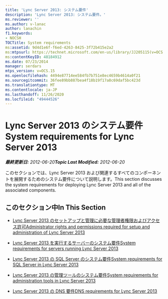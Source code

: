 ```yaml
---
title: 'Lync Server 2013: システム要件'
description: 'Lync Server 2013: システム要件。'
ms.reviewer: ''
ms.author: v-lanac
author: lanachin
f1.keywords:
- NOCSH
TOCTitle: System requirements
ms:assetid: 9d4d1e6f-f6ed-4263-8425-3f72b415e2a2
ms:mtpsurl: https://technet.microsoft.com/en-us/library/JJ205115(v=OCS.15)
ms:contentKeyID: 48184912
ms.date: 07/23/2014
manager: serdars
mtps_version: v=OCS.15
ms.openlocfilehash: 4494e87714ee584fb7b751e8ec4659b4614a0f21
ms.sourcegitcommit: 36fee89bb887bea4f18b19f17a8c69daf5bc423d
ms.translationtype: MT
ms.contentlocale: ja-JP
ms.lasthandoff: 11/26/2020
ms.locfileid: "49444526"
---
```

# <a name="system-requirements-for-lync-server-2013"></a><span data-ttu-id="6e8e4-103">Lync Server 2013 のシステム要件</span><span class="sxs-lookup"><span data-stu-id="6e8e4-103">System requirements for Lync Server 2013</span></span>

<div data-xmlns="http://www.w3.org/1999/xhtml">

<div class="topic" data-xmlns="http://www.w3.org/1999/xhtml" data-msxsl="urn:schemas-microsoft-com:xslt" data-cs="https://msdn.microsoft.com/">

<div data-asp="https://msdn2.microsoft.com/asp">



</div>

<div id="mainSection">

<div id="mainBody"><span data-ttu-id="6e8e4-104">

<span> </span></span><span class="sxs-lookup"><span data-stu-id="6e8e4-104">

<span> </span></span></span>

<span data-ttu-id="6e8e4-105">_**最終更新日:** 2012-06-20_</span><span class="sxs-lookup"><span data-stu-id="6e8e4-105">_**Topic Last Modified:** 2012-06-20_</span></span>

<span data-ttu-id="6e8e4-106">このセクションでは、Lync Server 2013 および関連するすべてのコンポーネントを展開するためのシステム要件について説明します。</span><span class="sxs-lookup"><span data-stu-id="6e8e4-106">This section discusses the system requirements for deploying Lync Server 2013 and all of the associated components.</span></span>

<div>

## <a name="in-this-section"></a><span data-ttu-id="6e8e4-107">このセクション中</span><span class="sxs-lookup"><span data-stu-id="6e8e4-107">In This Section</span></span>

  - [<span data-ttu-id="6e8e4-108">Lync Server 2013 のセットアップと管理に必要な管理者権限およびアクセス許可</span><span class="sxs-lookup"><span data-stu-id="6e8e4-108">Administrator rights and permissions required for setup and administration of Lync Server 2013</span></span>](lync-server-2013-administrator-rights-and-permissions-required-for-setup-and-administration.md)

  - [<span data-ttu-id="6e8e4-109">Lync Server 2013 を実行するサーバーのシステム要件</span><span class="sxs-lookup"><span data-stu-id="6e8e4-109">System requirements for servers running Lync Server 2013</span></span>](lync-server-2013-system-requirements-for-servers-running-lync-server-2013.md)

  - [<span data-ttu-id="6e8e4-110">Lync Server 2013 の SQL Server のシステム要件</span><span class="sxs-lookup"><span data-stu-id="6e8e4-110">System requirements for SQL Server in Lync Server 2013</span></span>](lync-server-2013-system-requirements-for-sql-server.md)

  - [<span data-ttu-id="6e8e4-111">Lync Server 2013 の管理ツールのシステム要件</span><span class="sxs-lookup"><span data-stu-id="6e8e4-111">System requirements for administration tools in Lync Server 2013</span></span>](lync-server-2013-system-requirements-for-administration-tools.md)

  - [<span data-ttu-id="6e8e4-112">Lync Server 2013 の DNS 要件</span><span class="sxs-lookup"><span data-stu-id="6e8e4-112">DNS requirements for Lync Server 2013</span></span>](lync-server-2013-dns-requirements.md)

<span data-ttu-id="6e8e4-113"></div>

</div>

<span> </span>

</div>

</div>

</span><span class="sxs-lookup"><span data-stu-id="6e8e4-113"></div>

</div>

<span> </span>

</div>

</div>

</span></span></div>

